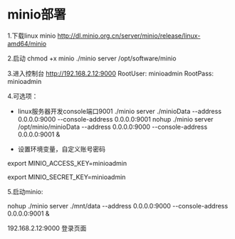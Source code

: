 
# minio部署

1.下载linux minio
http://dl.minio.org.cn/server/minio/release/linux-amd64/minio

2.启动
chmod +x minio
./minio server /opt/software/minio

3.进入控制台
http://192.168.2.12:9000
RootUser: minioadmin
RootPass: minioadmin

4.可选项：

- linux服务器开发console端口9001
./minio server ./minioData  --address 0.0.0.0:9000 --console-address 0.0.0.0:9001
nohup ./minio server /opt/minio/minioData  --address 0.0.0.0:9000 --console-address 0.0.0.0:9001 &

- 设置环境变量，自定义账号密码

export MINIO_ACCESS_KEY=minioadmin

export MINIO_SECRET_KEY=minioadmin

5.启动minio:

 nohup ./minio server ./mnt/data  --address 0.0.0.0:9000 --console-address 0.0.0.0:9001 &

192.168.2.12:9000 登录页面


